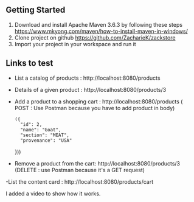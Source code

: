 Getting Started
----------------

1. Download and install Apache Maven 3.6.3 by following these steps https://www.mkyong.com/maven/how-to-install-maven-in-windows/
2. Clone project on github https://github.com/ZacharieK/zackstore
3. Import your project in your workspace and run it

Links to test
------------
- List a catalog of products : http://localhost:8080/products 
- Details of a given product : http://localhost:8080/products/3
- Add a product to a shopping cart : http://localhost:8080/products   ( POST : Use Postman because you have to add product in body) 

      ({
        "id": 2,
        "name": "Goat",
        "section": "MEAT",
        "provenance": "USA"
    }))
    
 - Remove a product from the cart: http://localhost:8080/products/3 (DELETE : use Postman because it's a GET request)
 
 -List the content card : http://localhost:8080/products/cart
 
 
 I added a video to show how it works.
 


